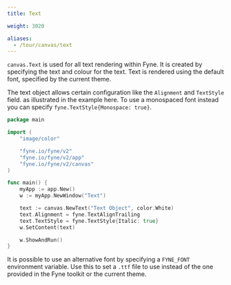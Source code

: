 ```yaml
---
title: Text

weight: 3020

aliases:
  - /tour/canvas/text
---
```


`canvas.Text` is used for all text rendering within Fyne.
It is created by specifying the text and colour for the text.
Text is rendered using the default font, specified by the current theme.

The text object allows certain configuration like the `Alignment`
and `TextStyle` field. as illustrated in the example here.
To use a monospaced font instead you can specify
`fyne.TextStyle{Monospace: true}`.

```go
package main

import (
	"image/color"

	"fyne.io/fyne/v2"
	"fyne.io/fyne/v2/app"
	"fyne.io/fyne/v2/canvas"
)

func main() {
	myApp := app.New()
	w := myApp.NewWindow("Text")

	text := canvas.NewText("Text Object", color.White)
	text.Alignment = fyne.TextAlignTrailing
	text.TextStyle = fyne.TextStyle{Italic: true}
	w.SetContent(text)

	w.ShowAndRun()
}
```

It is possible to use an alternative font by specifying a `FYNE_FONT`
environment variable. Use this to set a `.ttf` file to use instead of
the one provided in the Fyne toolkit or the current theme.
